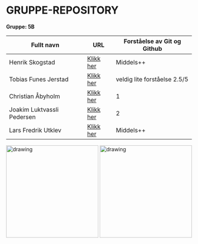 <!-- Gruppe informasjon --->

# GRUPPE-REPOSITORY
<b>Gruppe: 5B</b>

<!-- Personalia --->


| Fullt navn                | URL                                                           | Forståelse av Git og Github |
| ------------------------- | ------------------------------------------------------------- | --------------------------- |
| Henrik Skogstad           | [Klikk her](https://github.com/Skogstad-beep/IND-REPOSITORY)  | Middels++                   |
| Tobias Funes Jerstad      | [Klikk her](https://github.com/ImToeb/IND-REPOSITORY)         | veldig lite forståelse 2.5/5|
| Christian Åbyholm         | [Klikk her](https://github.com/christianabyholm/IND-REPOSITORY.)|   1                         |                          
| Joakim Luktvassli Pedersen| [Klikk her](https://github.com/joakimlped/IND-REPOSITORY)     |   2                         |
| Lars Fredrik Utklev       | [Klikk her](https://github.com/lasapasa/IND-REPOSITORY)       | Middels++                   |
                                                                                            
                                                                                            
<!-- Bilder --->
<img src="https://i.imgur.com/Knyy5g2.jpg" alt="drawing" width="250"/> <img src="https://i.imgur.com/QzvGwnX.jpg" alt="drawing" width="250"/>
